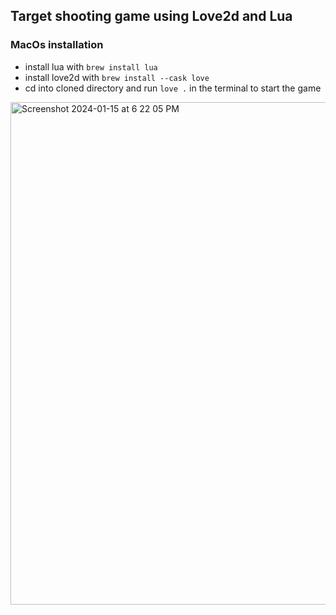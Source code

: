 ## Target shooting game using Love2d and Lua


### MacOs installation
- install lua with `brew install lua`
- install love2d with `brew install --cask love`
- cd into cloned directory and run `love .` in the terminal to start the game

<img width="804" alt="Screenshot 2024-01-15 at 6 22 05 PM" src="https://github.com/kranthicodes/shooting-gallery/assets/57343520/028a3763-1e6e-4023-8b67-7c103147731a">
